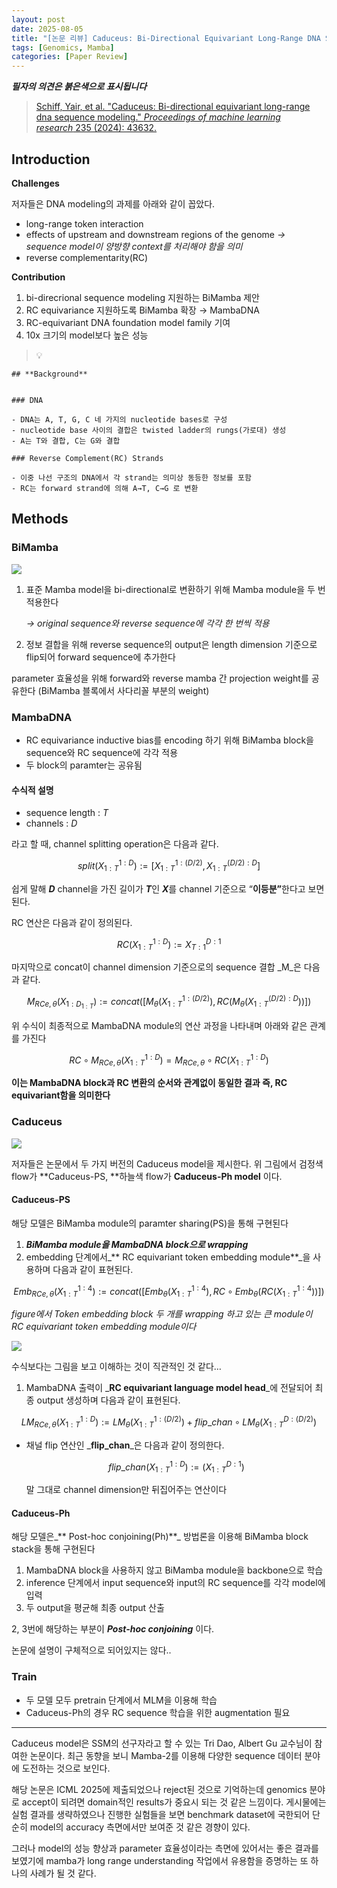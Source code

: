```yaml
---
layout: post
date: 2025-08-05
title: "[논문 리뷰] Caduceus: Bi-Directional Equivariant Long-Range DNA Sequence Modeling"
tags: [Genomics, Mamba]
categories: [Paper Review]
---
```


<span class="notion-red">_**필자의 의견은 붉은색으로 표시됩니다**_</span>


> [Schiff, Yair, et al. "Caduceus: Bi-directional equivariant long-range dna sequence modeling." ](https://pmc.ncbi.nlm.nih.gov/articles/PMC12189541/)[_Proceedings of machine learning research_](https://pmc.ncbi.nlm.nih.gov/articles/PMC12189541/)[ 235 (2024): 43632.](https://pmc.ncbi.nlm.nih.gov/articles/PMC12189541/)



## Introduction


**Challenges**


저자들은 DNA modeling의 과제를 아래와 같이 꼽았다.

- long-range token interaction
- effects of upstream and downstream regions of the genome 
_→ sequence model이 양방향 context를 처리해야 함을 의미_
- reverse complementarity(RC)

**Contribution**

1. bi-direcrional sequence modeling 지원하는 BiMamba 제안
1. RC equivariance 지원하도록 BiMamba 확장 → MambaDNA
1. RC-equivariant DNA foundation model family 기여
1. 10x 크기의 model보다 높은 성능

> 💡 


	## **Background**


	### DNA

	- DNA는 A, T, G, C 네 가지의 nucleotide bases로 구성
	- nucleotide base 사이의 결합은 twisted ladder의 rungs(가로대) 생성
	- A는 T와 결합, C는 G와 결합

	### Reverse Complement(RC) Strands

	- 이중 나선 구조의 DNA에서 각 strand는 의미상 동등한 정보를 포함
	- RC는 forward strand에 의해 A→T, C→G 로 변환


## Methods



### BiMamba


![](https://prod-files-secure.s3.us-west-2.amazonaws.com/542b861c-36a8-4051-84e5-8804b6728dba/2c247d59-7815-4980-99f0-8f0d21f445a7/image.png?X-Amz-Algorithm=AWS4-HMAC-SHA256&X-Amz-Content-Sha256=UNSIGNED-PAYLOAD&X-Amz-Credential=ASIAZI2LB4664OCUHTNB%2F20250925%2Fus-west-2%2Fs3%2Faws4_request&X-Amz-Date=20250925T110113Z&X-Amz-Expires=3600&X-Amz-Security-Token=IQoJb3JpZ2luX2VjEOv%2F%2F%2F%2F%2F%2F%2F%2F%2F%2FwEaCXVzLXdlc3QtMiJHMEUCIGXtEukktYl%2BcV6iB3xkQRFXF5gHiL4pycpTRsT4VayQAiEArJF3jJtxWl%2BF27oVzNV6MbVuUIUuspKT%2BKU%2FUGz1Rfoq%2FwMIdBAAGgw2Mzc0MjMxODM4MDUiDAQqqiogOfQpROr%2FpircA8SRp7ckAKEJg7MFpbSOidKVLsV6w4fegO5i6ZK4QNn%2FfIvMfSGJHqcO6BS9zJXaW2kIQmQa5nhTzNqAXmrkVPtqBw5Gzruaz4Xj%2B9pWpRMcuZR0E7r4oZSafF7uYqd1%2FE3%2BOlbRDwLE1Y3VxqwmGQYsh6nDX9i38xYhc0txGcb%2B%2FEkS5Og05UK1oTH47P2ou%2BGP4hKp5YnNw9jQqMNnYqCQVVaV5ULRDbBfx9%2FilBa4lh%2B8FJxbU5xPLrlVJBf5JYjxKz9kOwxLrZs91v19YTAzXSzdgatFfgPDITU7uLcKjnHo5W8Qw5D4AMLxl1j19QInFOZ8Np0bYnItC9e%2B1BsomCFDiqIq2X69LNofgnIeohCeXoLkOdI9D1WAL7Jw69FeXEp%2FQ0IMt9%2B7GCGMFQAmE2gTFz6wMdeXo1f1WIzlojF0WpQEIu2jHo9anJlm5pxHt9hsCJPqTH57g%2B7bS4AUpSMlB%2Fdpbic2PrbFXW5JkF5eb%2BjzA%2FbrY%2FmaTSNMcEji8qFuBRdThPZXjG2P2c4B1NW8RSdlHuNxwkCGn%2Bg77xLXsPEiAnhglNMrjwJ3pjVSIxA2iLWhIj12uHfpsQAty1biww9Unm%2FsWokqXyiF4JpZZzlOo4FGwS%2BaMJO91MYGOqUB68TuY00KWJFMdSx7vjBC5UaSBnmBB0lrQ4IRLfXokos8TSEOdaQn%2FF%2FcPFGDOBOppIrt03u83EfpkkXxr36HgBFLAkrrgNX%2FMiFhRY3IvLf%2FNoVF3OQIIaeJe1LyPkjAMH5Ue3284xaXuX6sOGAk9v5xi%2BVevwYVCkZgDiA7Ch46ej0hPUUTgVViNg79RxrZB4EPirAeeqTIts%2BpsoHPub%2Bn9ncJ&X-Amz-Signature=2cd01d238de269ca9977e5c1abd4b3ac6700db96352724236ff885387f6dac34&X-Amz-SignedHeaders=host&x-amz-checksum-mode=ENABLED&x-id=GetObject)

1. 표준 Mamba model을 bi-directional로 변환하기 위해 Mamba module을 두 번 적용한다

	_→ original sequence와 reverse sequence에 각각 한 번씩 적용_

1. 정보 결합을 위해 reverse sequence의 output은 length dimension 기준으로 flip되어 forward sequence에 추가한다

parameter 효율성을 위해 forward와 reverse mamba 간 projection weight를 공유한다 (BiMamba 블록에서 사다리꼴 부분의 weight)



### MambaDNA

- RC equivariance inductive bias를 encoding 하기 위해 BiMamba block을 sequence와 RC sequence에 각각 적용
- 두 block의 paramter는 공유됨


#### 수식적 설명

- sequence length : _T_
- channels : _D_

라고 할 때,  channel splitting operation은 다음과 같다.


$$
split(X^{1:D}_{1:T}):=[X^{1:(D/2)}_{1:T},X^{(D/2):D}_{1:T}]
$$


<span class="notion-red">쉽게 말해 </span><span class="notion-red">_**D**_</span><span class="notion-red"> channel을 가진 길이가 </span><span class="notion-red">_**T**_</span><span class="notion-red">인 </span><span class="notion-red">_**X**_</span><span class="notion-red">를 channel 기준으로 “</span><span class="notion-red">**이등분”**</span><span class="notion-red">한다고 보면 된다.</span>


RC 연산은 다음과 같이 정의된다.


$$
RC(X^{1:D}_{1:T}):=X^{D:1}_{T:1}
$$


마지막으로 concat이 channel dimension 기준으로의 sequence 결합 _M_은 다음과 같다.


$$
M_{RCe,\theta}(X_{1:D_{1:T}}):=concat([M_{\theta}(X^{1:(D/2)}_{1:T}),RC(M_{\theta}(X^{(D/2):D}_{1:T}))])
$$


위 수식이 최종적으로 MambaDNA module의 연산 과정을 나타내며 아래와 같은 관계를 가진다


$$
RC\circ M_{RCe,\theta}(X^{1:D}_{1:T}) = M_{RCe,\theta} \circ RC(X^{1:D}_{1:T})
$$


**이는 MambaDNA block과 RC 변환의 순서와 관계없이 동일한 결과 즉, RC equivariant함을 의미한다**



### Caduceus


![](https://prod-files-secure.s3.us-west-2.amazonaws.com/542b861c-36a8-4051-84e5-8804b6728dba/f94a60d7-8145-473b-aef9-7c68d3ec604a/image.png?X-Amz-Algorithm=AWS4-HMAC-SHA256&X-Amz-Content-Sha256=UNSIGNED-PAYLOAD&X-Amz-Credential=ASIAZI2LB4664OCUHTNB%2F20250925%2Fus-west-2%2Fs3%2Faws4_request&X-Amz-Date=20250925T110113Z&X-Amz-Expires=3600&X-Amz-Security-Token=IQoJb3JpZ2luX2VjEOv%2F%2F%2F%2F%2F%2F%2F%2F%2F%2FwEaCXVzLXdlc3QtMiJHMEUCIGXtEukktYl%2BcV6iB3xkQRFXF5gHiL4pycpTRsT4VayQAiEArJF3jJtxWl%2BF27oVzNV6MbVuUIUuspKT%2BKU%2FUGz1Rfoq%2FwMIdBAAGgw2Mzc0MjMxODM4MDUiDAQqqiogOfQpROr%2FpircA8SRp7ckAKEJg7MFpbSOidKVLsV6w4fegO5i6ZK4QNn%2FfIvMfSGJHqcO6BS9zJXaW2kIQmQa5nhTzNqAXmrkVPtqBw5Gzruaz4Xj%2B9pWpRMcuZR0E7r4oZSafF7uYqd1%2FE3%2BOlbRDwLE1Y3VxqwmGQYsh6nDX9i38xYhc0txGcb%2B%2FEkS5Og05UK1oTH47P2ou%2BGP4hKp5YnNw9jQqMNnYqCQVVaV5ULRDbBfx9%2FilBa4lh%2B8FJxbU5xPLrlVJBf5JYjxKz9kOwxLrZs91v19YTAzXSzdgatFfgPDITU7uLcKjnHo5W8Qw5D4AMLxl1j19QInFOZ8Np0bYnItC9e%2B1BsomCFDiqIq2X69LNofgnIeohCeXoLkOdI9D1WAL7Jw69FeXEp%2FQ0IMt9%2B7GCGMFQAmE2gTFz6wMdeXo1f1WIzlojF0WpQEIu2jHo9anJlm5pxHt9hsCJPqTH57g%2B7bS4AUpSMlB%2Fdpbic2PrbFXW5JkF5eb%2BjzA%2FbrY%2FmaTSNMcEji8qFuBRdThPZXjG2P2c4B1NW8RSdlHuNxwkCGn%2Bg77xLXsPEiAnhglNMrjwJ3pjVSIxA2iLWhIj12uHfpsQAty1biww9Unm%2FsWokqXyiF4JpZZzlOo4FGwS%2BaMJO91MYGOqUB68TuY00KWJFMdSx7vjBC5UaSBnmBB0lrQ4IRLfXokos8TSEOdaQn%2FF%2FcPFGDOBOppIrt03u83EfpkkXxr36HgBFLAkrrgNX%2FMiFhRY3IvLf%2FNoVF3OQIIaeJe1LyPkjAMH5Ue3284xaXuX6sOGAk9v5xi%2BVevwYVCkZgDiA7Ch46ej0hPUUTgVViNg79RxrZB4EPirAeeqTIts%2BpsoHPub%2Bn9ncJ&X-Amz-Signature=1d8f8336d5b354492f10a481d4e1016e1a5de77719e1dae2701086855356ba04&X-Amz-SignedHeaders=host&x-amz-checksum-mode=ENABLED&x-id=GetObject)


저자들은 논문에서 두 가지 버전의 Caduceus model을 제시한다. 위 그림에서 검정색 flow가 **Caduceus-PS, **하늘색 flow가 **Caduceus-Ph model** 이다.



#### Caduceus-PS


해당 모델은 BiMamba module의 paramter sharing(PS)을 통해 구현된다

1. _**BiMamba module을 MambaDNA block으로 wrapping**_
1. embedding 단계에서_** RC equivariant token embedding module**_을 사용하며 다음과 같이 표현된다.

$$
Emb_{RCe,\theta}(X^{1:4}_{1:T}):=concat([Emb_{\theta}(X^{1:4}_{1:T}),RC \circ Emb_{\theta}(RC(X^{1:4}_{1:T}))])
$$


_figure에서 Token embedding block 두 개를 wrapping 하고 있는 큰 module이 RC equivariant token embedding module이다_


![](https://prod-files-secure.s3.us-west-2.amazonaws.com/542b861c-36a8-4051-84e5-8804b6728dba/b175e4da-71eb-4e91-8c23-a06dabe673c9/image.png?X-Amz-Algorithm=AWS4-HMAC-SHA256&X-Amz-Content-Sha256=UNSIGNED-PAYLOAD&X-Amz-Credential=ASIAZI2LB4664OCUHTNB%2F20250925%2Fus-west-2%2Fs3%2Faws4_request&X-Amz-Date=20250925T110113Z&X-Amz-Expires=3600&X-Amz-Security-Token=IQoJb3JpZ2luX2VjEOv%2F%2F%2F%2F%2F%2F%2F%2F%2F%2FwEaCXVzLXdlc3QtMiJHMEUCIGXtEukktYl%2BcV6iB3xkQRFXF5gHiL4pycpTRsT4VayQAiEArJF3jJtxWl%2BF27oVzNV6MbVuUIUuspKT%2BKU%2FUGz1Rfoq%2FwMIdBAAGgw2Mzc0MjMxODM4MDUiDAQqqiogOfQpROr%2FpircA8SRp7ckAKEJg7MFpbSOidKVLsV6w4fegO5i6ZK4QNn%2FfIvMfSGJHqcO6BS9zJXaW2kIQmQa5nhTzNqAXmrkVPtqBw5Gzruaz4Xj%2B9pWpRMcuZR0E7r4oZSafF7uYqd1%2FE3%2BOlbRDwLE1Y3VxqwmGQYsh6nDX9i38xYhc0txGcb%2B%2FEkS5Og05UK1oTH47P2ou%2BGP4hKp5YnNw9jQqMNnYqCQVVaV5ULRDbBfx9%2FilBa4lh%2B8FJxbU5xPLrlVJBf5JYjxKz9kOwxLrZs91v19YTAzXSzdgatFfgPDITU7uLcKjnHo5W8Qw5D4AMLxl1j19QInFOZ8Np0bYnItC9e%2B1BsomCFDiqIq2X69LNofgnIeohCeXoLkOdI9D1WAL7Jw69FeXEp%2FQ0IMt9%2B7GCGMFQAmE2gTFz6wMdeXo1f1WIzlojF0WpQEIu2jHo9anJlm5pxHt9hsCJPqTH57g%2B7bS4AUpSMlB%2Fdpbic2PrbFXW5JkF5eb%2BjzA%2FbrY%2FmaTSNMcEji8qFuBRdThPZXjG2P2c4B1NW8RSdlHuNxwkCGn%2Bg77xLXsPEiAnhglNMrjwJ3pjVSIxA2iLWhIj12uHfpsQAty1biww9Unm%2FsWokqXyiF4JpZZzlOo4FGwS%2BaMJO91MYGOqUB68TuY00KWJFMdSx7vjBC5UaSBnmBB0lrQ4IRLfXokos8TSEOdaQn%2FF%2FcPFGDOBOppIrt03u83EfpkkXxr36HgBFLAkrrgNX%2FMiFhRY3IvLf%2FNoVF3OQIIaeJe1LyPkjAMH5Ue3284xaXuX6sOGAk9v5xi%2BVevwYVCkZgDiA7Ch46ej0hPUUTgVViNg79RxrZB4EPirAeeqTIts%2BpsoHPub%2Bn9ncJ&X-Amz-Signature=a76f26e6784839d2540b6d8c76c140a3a2cfe5a90529d54b243a0c589ae05179&X-Amz-SignedHeaders=host&x-amz-checksum-mode=ENABLED&x-id=GetObject)


<span class="notion-red">수식보다는 그림을 보고 이해하는 것이 직관적인 것 같다…</span>

1. MambaDNA 출력이 _**RC equivariant language model head**_에 전달되어 최종 output 생성하며 다음과 같이 표현된다.

$$
LM_{RCe,\theta}(X^{1:D}_{1:T}):= LM_{\theta}(X^{1:(D/2)}_{1:T})+flip\_chan\circ LM_{\theta}(X^{D:(D/2)}_{1:T})
$$

- 채널 flip 연산인 _**flip\_chan**_은 다음과 같이 정의한다.

	$$
	flip\_chan(X^{1:D}_{1:T}):=(X^{D:1}_{1:T})
	$$


	말 그대로 channel dimension만 뒤집어주는 연산이다



#### Caduceus-Ph


해당 모델은_** Post-hoc conjoining(Ph)**_ 방법론을 이용해 BiMamba block stack을 통해 구현된다

1. MambaDNA block을 사용하지 않고 BiMamba module을 backbone으로 학습
1. inference 단계에서 input sequence와 input의 RC sequence를 각각 model에 입력
1. 두 output을 평균해 최종 output 산출

2, 3번에 해당하는 부분이 _**Post-hoc conjoining**_ 이다.


<span class="notion-red">논문에 설명이 구체적으로 되어있지는 않다..</span>



### Train

- 두 모델 모두 pretrain 단계에서 MLM을 이용해 학습
- Caduceus-Ph의 경우 RC sequence 학습을 위한 augmentation 필요

---


<span class="notion-red">Caduceus model은 SSM의 선구자라고 할 수 있는 Tri Dao, Albert Gu 교수님이 참여한 논문이다. 최근 동향을 보니 Mamba-2를 이용해 다양한 sequence 데이터 분야에 도전하는 것으로 보인다.</span>


<span class="notion-red">해당 논문은 ICML 2025에 제출되었으나 reject된 것으로 기억하는데 genomics 분야로 accept이 되려면 domain적인 results가 중요시 되는 것 같은 느낌이다. 게시물에는 실험 결과를 생략하였으나 진행한 실험들을 보면 benchmark dataset에 국한되어 단순히 model의 accuracy 측면에서만 보여준 것 같은 경향이 있다.</span>


<span class="notion-red">그러나 model의 성능 향상과 parameter 효율성이라는 측면에 있어서는 좋은 결과를 보였기에 mamba가 long range understanding 작업에서 유용함을 증명하는 또 하나의 사례가 될 것 같다.</span>

